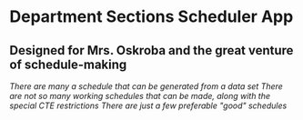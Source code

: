 # Department Sections Scheduler App
## Designed for Mrs. Oskroba and the great venture of schedule-making

*There are many a schedule that can be generated from a data set*
*There are not so many working schedules that can be made, along with the special CTE restrictions*
*There are just a few preferable "good" schedules*

